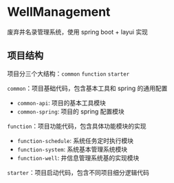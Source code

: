 # WellManagement
废弃井名录管理系统，使用 spring boot + layui 实现

## 项目结构

项目分三个大结构：`common` `function` `starter`

`common`：项目基础代码，包含基本工具和 spring 的通用配置
- `common-api`: 项目的基本工具模块
- `common-spring`: 项目的 spring 配置模块

`function`：项目功能代码，包含具体功能模块的实现
- `function-schedule`: 系统任务定时执行模块
- `function-system`: 系统基本管理系统模块
- `function-well`: 井信息管理系统基的实现模块

`starter`：项目启动代码，包含不同项目细分逻辑代码
